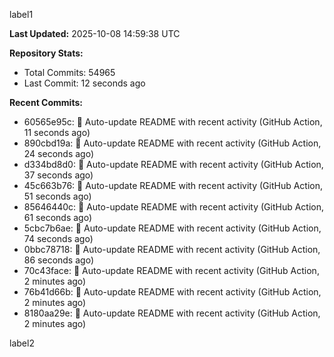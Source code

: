 
label1 
<!-- ACTIVITY_START -->
**Last Updated:** 2025-10-08 14:59:38 UTC

**Repository Stats:**
- Total Commits: 54965
- Last Commit: 12 seconds ago

**Recent Commits:**
- 60565e95c: 🤖 Auto-update README with recent activity (GitHub Action, 11 seconds ago)
- 890cbd19a: 🤖 Auto-update README with recent activity (GitHub Action, 24 seconds ago)
- d334bd8d0: 🤖 Auto-update README with recent activity (GitHub Action, 37 seconds ago)
- 45c663b76: 🤖 Auto-update README with recent activity (GitHub Action, 51 seconds ago)
- 85646440c: 🤖 Auto-update README with recent activity (GitHub Action, 61 seconds ago)
- 5cbc7b6ae: 🤖 Auto-update README with recent activity (GitHub Action, 74 seconds ago)
- 0bbc78718: 🤖 Auto-update README with recent activity (GitHub Action, 86 seconds ago)
- 70c43face: 🤖 Auto-update README with recent activity (GitHub Action, 2 minutes ago)
- 76b41d66b: 🤖 Auto-update README with recent activity (GitHub Action, 2 minutes ago)
- 8180aa29e: 🤖 Auto-update README with recent activity (GitHub Action, 2 minutes ago)
<!-- ACTIVITY_END -->

label2
